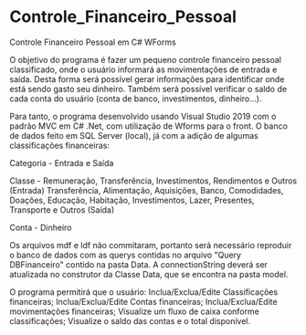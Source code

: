 # Controle_Financeiro_Pessoal
 Controle Financeiro Pessoal em C# WForms


O objetivo do programa é fazer um pequeno controle financeiro pessoal classificado, onde o usuário informará as movimentações de entrada e saída. 
Desta forma será possível gerar informações para identificar onde está sendo gasto seu dinheiro.
Também será possível verificar o saldo de cada conta do usuário (conta de banco, investimentos, dinheiro...).

Para tanto, o programa desenvolvido usando Visual Studio 2019 com o padrão MVC em C# .Net, com utilização de Wforms para o front.
O banco de dados feito em SQL Server (local), já com a adição de algumas classificações financeiras:

Categoria - Entrada e Saída

Classe - Remuneração, Transferência, Investimentos, Rendimentos e Outros (Entrada)
         Transferência, Alimentação, Aquisições, Banco, Comodidades, Doações, Educação, Habitação, Investimentos, Lazer, Presentes, Transporte e  Outros (Saída)

Conta - Dinheiro

Os arquivos mdf e ldf não commitaram, portanto será necessário reproduir o banco de dados com as querys contidas no arquivo "Query DBFinanceiro" contido na pasta Data.
A connectionString deverá ser atualizada no construtor da Classe Data, que se encontra na pasta model. 

O programa permitirá que o usuário:
Inclua/Exclua/Edite Classificações financeiras;
Inclua/Exclua/Edite Contas financeiras;
Inclua/Exclua/Edite movimentações financeiras;
Visualize um fluxo de caixa conforme classificações;
Visualize o saldo das contas e o total disponível.